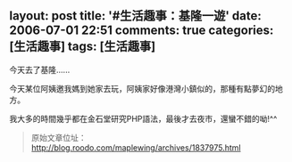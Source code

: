 layout: post
title: '#生活趣事：基隆一遊'
date: 2006-07-01 22:51
comments: true
categories: [生活趣事]
tags: [生活趣事]
---
今天去了基隆......

今天某位阿姨邀我媽到她家去玩，阿姨家好像港灣小鎮似的，那種有點夢幻的地方。

我大多的時間幾乎都在金石堂研究PHP語法，最後才去夜市，還蠻不錯的呦!^^

> 原始文章位址：http://blog.roodo.com/maplewing/archives/1837975.html